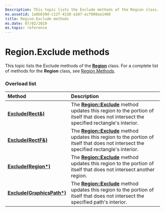 ```yaml
---
Description: This topic lists the Exclude methods of the Region class. For a complete list of methods for the Region class, see Region Methods.
ms.assetid: 1a8b639d-c12f-4130-a107-acf008ea1408
title: Region.Exclude methods
ms.date: 07/02/2019
ms.topic: reference
---
```


# Region.Exclude methods

This topic lists the Exclude methods of the [**Region**](https://msdn.microsoft.com/library/ms534501(v=VS.85).aspx) class. For a complete list of methods for the **Region** class, see [Region Methods](-gdiplus-class-region-methods.md).

### Overload list



| Method                                                                 | Description                                                                                                                                                                                         |
|:-----------------------------------------------------------------------|:----------------------------------------------------------------------------------------------------------------------------------------------------------------------------------------------------|
| [**Exclude(Rect&)**](https://msdn.microsoft.com/library/ms534825(v=VS.85).aspx)     | The [**Region::Exclude**](https://msdn.microsoft.com/library/ms534825(v=VS.85).aspx) method updates this region to the portion of itself that does not intersect the specified rectangle's interior.<br/>  |
| [**Exclude(RectF&)**](https://msdn.microsoft.com/library/ms534823(v=VS.85).aspx)   | The [**Region::Exclude**](https://msdn.microsoft.com/library/ms534823(v=VS.85).aspx) method updates this region to the portion of itself that does not intersect the specified rectangle's interior.<br/> |
| [**Exclude(Region\*)**](https://msdn.microsoft.com/library/ms534827(v=VS.85).aspx)     | The [**Region::Exclude**](https://msdn.microsoft.com/library/ms534827(v=VS.85).aspx) method updates this region to the portion of itself that does not intersect another region.<br/>                         |
| [**Exclude(GraphicsPath\*)**](https://msdn.microsoft.com/library/ms534820(v=VS.85).aspx) | The [**Region::Exclude**](https://msdn.microsoft.com/library/ms534820(v=VS.85).aspx) method updates this region to the portion of itself that does not intersect the specified path's interior.<br/>            |



 

 




